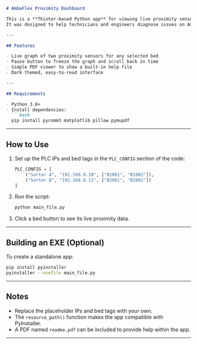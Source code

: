 ````markdown
# AmbaFlex Proximity Dashboard

This is a **Tkinter-based Python app** for viewing live proximity sensor trends from PLCs.  
It was designed to help technicians and engineers diagnose issues on AmbaFlex beds without needing PLC software.

---

## Features

- Live graph of two proximity sensors for any selected bed
- Pause button to freeze the graph and scroll back in time
- Simple PDF viewer to show a built-in help file
- Dark themed, easy-to-read interface

---

## Requirements

- Python 3.8+
- Install dependencies:
  ```bash
  pip install pycomm3 matplotlib pillow pymupdf
````

---

## How to Use

1. Set up the PLC IPs and bed tags in the `PLC_CONFIG` section of the code:

   ```python
   PLC_CONFIG = [
       ("Sorter A", "192.168.0.10", ["B1001", "B1002"]),
       ("Sorter B", "192.168.0.11", ["B2001", "B2002"])
   ]
   ```
2. Run the script:

   ```bash
   python main_file.py
   ```
3. Click a bed button to see its live proximity data.

---

## Building an EXE (Optional)

To create a standalone app:

```bash
pip install pyinstaller
pyinstaller --onefile main_file.py
```

---

## Notes

* Replace the placeholder IPs and bed tags with your own.
* The `resource_path()` function makes the app compatible with PyInstaller.
* A PDF named `readme.pdf` can be included to provide help within the app.

---

```
```
